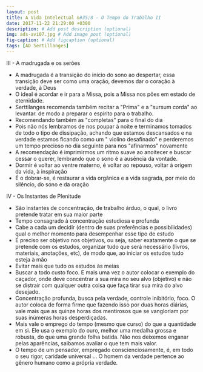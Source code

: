 ```yaml
---
layout: post
title: A Vida Intelectual &#35;8 - O Tempo do Trabalho II
date: 2017-11-22 21:29:00 +0300
description: # Add post description (optional)
img: ads-avi07.jpg # Add image post (optional)
fig-caption: # Add figcaption (optional)
tags: [AD Sertillanges]
---
```


III - A madrugada e os serões

* A madrugada é a transição do início do sono ao despertar, essa transição deve ser como uma oração, devemos dar o coração à verdade, à Deus
* O ideal é acordar e ir para a Missa, pois a Missa nos pões em estado de eternidade. 
* Serttilanges recomenda também recitar a "Prima" e a "sursum corda" ao levantar. de modo a preparar o espírito para o trabalho.
* Recomendando também as "completas" para o final do dia
* Pois não nós lembramos de nos poupar à noite e terminamos tomados de todo o tipo de dissipação, achando que estamos descansados e na verdade estamos ficando como um " violino desafinado" e perderemos um tempo precioso no dia seguinte para nos "afinarmos" novamente
* A recomendação é imprimirmos um ritmo suave ao anoitecer e buscar cessar o querer, lembrando que o sono é a ausência da vontade.
* Dormir é voltar ao ventre materno, é voltar ao repouso, voltar à origem da vida, à inspiração
* É o dobrar-se, é restaurar a vida orgânica e a vida sagrada, por meio do silêncio, do sono e da oração

IV - Os Instantes de Plenitude

* São instantes de concentração, de trabalho árduo, o qual, o livro pretende tratar em sua maior parte
* Tempo consagrado à concentração estudiosa e profunda
* Cabe a cada um decidir (dentro de suas preferências e possibilidades) qual o melhor momento para desempenhar esse tipo de estudo
* É preciso ser objetivo nos objetivos, ou seja, saber exatamente o que se pretende com os estudos, organizar tudo que será necessário (livros, materiais, anotações, etc), de modo que, ao iniciar os estudos tudo esteja à mão
* Evitar mais que tudo os estudos às meias
* Buscar a todo custo foco. E mais uma vez o autor colocar o exemplo do caçador, onde deve concentrar a sua mira no seu alvo (objetivo)  e não se distrair com qualquer outra coisa que faça tirar sua mira do alvo desejado.
* Concentração profunda, busca pela verdade, controle inibitório, foco. O autor coloca de forma firme que fazendo isso por duas horas diárias, vale mais que as quinze horas dos mentirosos que se vangloriam por suas inúmeras horas desperdiçadas.
* Mais vale o emprego do tempo (mesmo que curso) do que a quantidade em si. Ele usa o exemplo do ouro, melhor uma medalha grossa e robusta, do que uma grande folha batida. Não nos deixemos enganar pelas aparências, saibamos avaliar o que tem mais valor.
* O tempo de um pensador, empregado conscienciosamente, é, em todo o seu rigor, caridade universal ... O homem da verdade pertence ao gênero humano como a própria verdade. 
